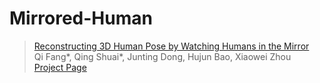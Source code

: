 # Mirrored-Human
> [Reconstructing 3D Human Pose by Watching Humans in the Mirror]()  
> Qi Fang\*, Qing Shuai\*, Junting Dong, Hujun Bao, Xiaowei Zhou  
> [Project Page](https://zju3dv.github.io/Mirrored-Human/)
